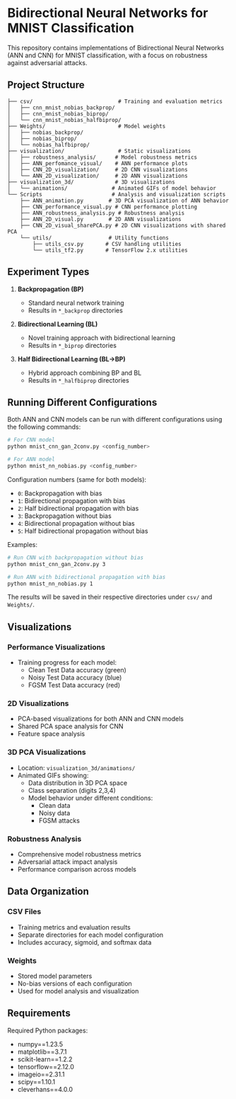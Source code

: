 # Bidirectional Neural Networks for MNIST Classification

This repository contains implementations of Bidirectional Neural Networks (ANN and CNN) for MNIST classification, with a focus on robustness against adversarial attacks.

## Project Structure

```
├── csv/                           # Training and evaluation metrics
│   ├── cnn_mnist_nobias_backprop/
│   ├── cnn_mnist_nobias_biprop/
│   └── cnn_mnist_nobias_halfbiprop/
├── Weights/                       # Model weights
│   ├── nobias_backprop/
│   ├── nobias_biprop/
│   └── nobias_halfbiprop/
├── visualization/                 # Static visualizations
│   ├── robustness_analysis/      # Model robustness metrics
│   ├── ANN_perfomance_visual/    # ANN performance plots
│   ├── CNN_2D_visualization/     # 2D CNN visualizations
│   └── ANN_2D_visualization/     # 2D ANN visualizations
├── visualization_3d/             # 3D visualizations
│   └── animations/              # Animated GIFs of model behavior
└── Scripts                      # Analysis and visualization scripts
    ├── ANN_animation.py        # 3D PCA visualization of ANN behavior
    ├── CNN_performance_visual.py # CNN performance plotting
    ├── ANN_robustness_analysis.py # Robustness analysis
    ├── ANN_2D_visual.py        # 2D ANN visualizations
    ├── CNN_2D_visual_sharePCA.py # 2D CNN visualizations with shared PCA
    └── utils/                  # Utility functions
        ├── utils_csv.py       # CSV handling utilities
        └── utils_tf2.py       # TensorFlow 2.x utilities
```

## Experiment Types

1. **Backpropagation (BP)**
   - Standard neural network training
   - Results in `*_backprop` directories

2. **Bidirectional Learning (BL)**
   - Novel training approach with bidirectional learning
   - Results in `*_biprop` directories

3. **Half Bidirectional Learning (BL->BP)**
   - Hybrid approach combining BP and BL
   - Results in `*_halfbiprop` directories

## Running Different Configurations

Both ANN and CNN models can be run with different configurations using the following commands:

```bash
# For CNN model
python mnist_cnn_gan_2conv.py <config_number>

# For ANN model
python mnist_nn_nobias.py <config_number>
```

Configuration numbers (same for both models):
- `0`: Backpropagation with bias
- `1`: Bidirectional propagation with bias
- `2`: Half bidirectional propagation with bias
- `3`: Backpropagation without bias
- `4`: Bidirectional propagation without bias
- `5`: Half bidirectional propagation without bias

Examples:
```bash
# Run CNN with backpropagation without bias
python mnist_cnn_gan_2conv.py 3

# Run ANN with bidirectional propagation with bias
python mnist_nn_nobias.py 1
```

The results will be saved in their respective directories under `csv/` and `Weights/`.

## Visualizations

### Performance Visualizations
- Training progress for each model:
  - Clean Test Data accuracy (green)
  - Noisy Test Data accuracy (blue)
  - FGSM Test Data accuracy (red)

### 2D Visualizations
- PCA-based visualizations for both ANN and CNN models
- Shared PCA space analysis for CNN
- Feature space analysis

### 3D PCA Visualizations
- Location: `visualization_3d/animations/`
- Animated GIFs showing:
  - Data distribution in 3D PCA space
  - Class separation (digits 2,3,4)
  - Model behavior under different conditions:
    - Clean data
    - Noisy data
    - FGSM attacks

### Robustness Analysis
- Comprehensive model robustness metrics
- Adversarial attack impact analysis
- Performance comparison across models

## Data Organization

### CSV Files
- Training metrics and evaluation results
- Separate directories for each model configuration
- Includes accuracy, sigmoid, and softmax data

### Weights
- Stored model parameters
- No-bias versions of each configuration
- Used for model analysis and visualization

## Requirements

Required Python packages:
- numpy==1.23.5
- matplotlib==3.7.1
- scikit-learn==1.2.2
- tensorflow==2.12.0
- imageio==2.31.1
- scipy==1.10.1
- cleverhans==4.0.0
